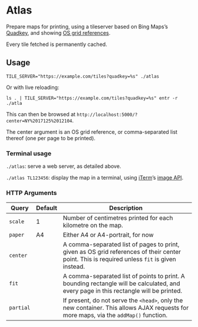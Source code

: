 # Atlas

Prepare maps for printing, using a tileserver based on Bing Maps’s [Quadkey](https://docs.microsoft.com/en-us/bingmaps/articles/bing-maps-tile-system), and showing [OS grid references](https://en.wikipedia.org/wiki/Ordnance_Survey_National_Grid).

Every tile fetched is permanently cached.

## Usage

```
TILE_SERVER="https://example.com/tiles?quadkey=%s" ./atlas
```

Or with live reloading:

```
ls . | TILE_SERVER="https://example.com/tiles?quadkey=%s" entr -r ./atla
```

This can then be browsed at `http://localhost:5000/?center=NY%2017125%2012104`.

The center argument is an OS grid reference, or comma-separated list thereof (one per page to be printed).

### Terminal usage

`./atlas`: serve a web server, as detailed above.

`./atlas TL123456`: display the map in a terminal, using [iTerm](https://www.iterm2.com)’s [image API](https://www.iterm2.com/documentation-images.html).

### HTTP Arguments

| **Query** | **Default** | **Description** |
|-|-|-|
| `scale` | 1 | Number of centimetres printed for each kilometre on the map. |
| `paper` | A4 | Either A4 or A4-portrait, for now |
| `center` |  | A comma-separated list of pages to print, given as OS grid references of their center point. This is required unless `fit` is given instead. |
| `fit` |  | A comma-separated list of points to print. A bounding rectangle will be calculated, and every page in this rectangle will be printed. |
| `partial` |  | If present, do not serve the `<head>`, only the new container. This allows AJAX requests for more maps, via the `addMap()` function. |
